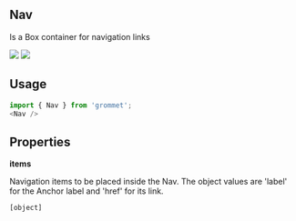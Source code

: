 ## Nav
Is a Box container for navigation links

[![](https://cdn-images-1.medium.com/fit/c/120/120/1*TD1P0HtIH9zF0UEH28zYtw.png)](https://storybook.grommet.io/?selectedKind=Nav&full=0&addons=0&stories=1&panelRight=0) [![](https://codesandbox.io/static/img/play-codesandbox.svg)](https://codesandbox.io/s/github/grommet/grommet-sandbox?initialpath=nav&module=%2Fsrc%2FNav.js)
## Usage

```javascript
import { Nav } from 'grommet';
<Nav />
```

## Properties

**items**

Navigation items to be placed inside the Nav.
The object values are 'label' for the Anchor label and 'href' for its link.

```
[object]
```
  